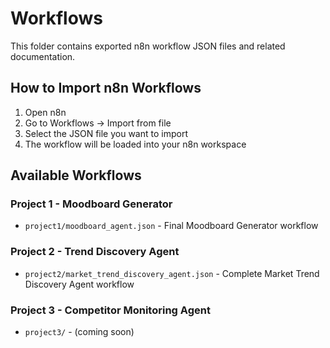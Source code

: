 # Workflows

This folder contains exported n8n workflow JSON files and related documentation.

## How to Import n8n Workflows

1. Open n8n
2. Go to Workflows → Import from file
3. Select the JSON file you want to import
4. The workflow will be loaded into your n8n workspace

## Available Workflows

### Project 1 - Moodboard Generator
- `project1/moodboard_agent.json` - Final Moodboard Generator workflow

### Project 2 - Trend Discovery Agent
- `project2/market_trend_discovery_agent.json` - Complete Market Trend Discovery Agent workflow

### Project 3 - Competitor Monitoring Agent
- `project3/` - (coming soon)
